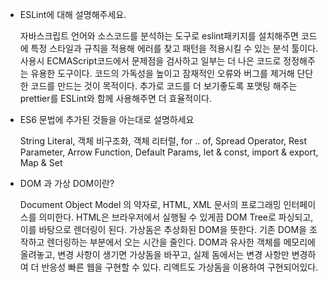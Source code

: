 - ESLint에 대해 설명해주세요.

  자바스크립트 언어와 소스코드를 분석하는 도구로 eslint패키지를 설치해주면 코드에 특정 스타일과 규칙을 적용해 에러를 찾고 패턴을 적용시킬 수 있는 분석 툴이다. 사용시 ECMAScript코드에서 문제점을 검사하고 일부는 더 나은 코드로 정정해주는 유용한 도구이다. 코드의 가독성을 높이고 잠재적인 오류와 버그를 제거해 단단한 코드를 만드는 것이 목적이다. 추가로 코드를 더 보기좋도록 포맷팅 해주는 prettier를 ESLint와 함께 사용해주면 더 효율적이다.

- ES6 문법에 추가된 것들을 아는대로 설명하세요

  String Literal, 객체 비구조화, 객체 리터럴, for .. of, Spread Operator, Rest Parameter, Arrow Function, Default Params, let & const, import & export, Map & Set

- DOM 과 가상 DOM이란?

  Document Object Model 의 약자로, HTML, XML 문서의 프로그래밍 인터페이스를 의미한다. HTML은 브라우저에서 실행될 수 있게끔 DOM Tree로 파싱되고, 이를 바탕으로 렌더링이 된다. 가상돔은 추상화된 DOM을 뜻한다. 기존 DOM을 조작하고 렌더링하는 부분에서 오는 시간을 줄인다. DOM과 유사한 객체를 메모리에 올려놓고, 변경 사항이 생기면 가상돔을 바꾸고, 실제 돔에서는 변경 사항만 변경하여 더 반응성 빠른 웹을 구현할 수 있다. 리액트도 가상돔을 이용하여 구현되어있다.
